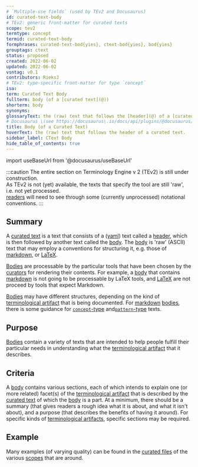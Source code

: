 ```yaml
---
# `Multiple-use fields` (used by TEv2 and Docusaurus)
id: curated-text-body
# TEv2: generic front-matter for curated texts
scope: tev2
termtype: concept
termid: curated-text-body
formphrases: curated-text-bod{yies}, ctext-bod{yies}, bod{yies}
grouptags: ctext
status: proposed
created: 2022-06-02
updated: 2022-06-02
vsntag: v0.1
contributors: RieksJ
# TEv2: type-specific front-matter for type `concept`
isa:
term: Curated Text Body
fullterm: body (of a [curated text](@))
shorterm: body
synonyms:
glossaryText: the (raw) text that follows the [header](@) of a [curated text](@)
# Docusaurus \(see https://docusaurus\.io/docs/api/plugins/@docusaurus/plugin-content-docs#markdown-front-matter\):
title: Body (of a Curated Text)
hoverText: the (raw) text that follows the header of a curated text.
sidebar_label: CText Body
hide_table_of_contents: true
---
```


import useBaseUrl from '@docusaurus/useBaseUrl'

:::caution
The entire section on Terminology Engine v 2 (TEv2) is still under construction.<br/>
As TEv2 is not (yet) available, the texts that specify the tool are still 'raw', i.e. not yet processed.<br/>[readers](@) will need to see through some (currently unprocessed) notational conventions.
:::

## Summary

A [curated text](@) is a text that consists of a ([yaml](https://yaml.org/spec/1.2.2/)) text called a [header](@), which is then followed by another text called the [body](@). The [body](@) is 'raw' (ASCII) text that may employ a conventions for structuring it, e.g. those of [markdown](https://www.markdownguide.org/basic-syntax/), or [LaTeX](https://www.latex-project.org/help/documentation/usrguide.pdf).

[Bodies](@) are processable by the particular tools that have been chosen by the [curators](@) for rendering their contents. For example, a [body](@) that contains [markdown](https://www.markdownguide.org/basic-syntax/) is not going to be processable by LaTeX tools, and [LaTeX](https://www.latex-project.org/help/documentation/usrguide.pdf) are not proceed by tools that expect Markdown.

[Bodies](@) may have different structures, depending on the kind of [terminological artifact](@) that is being documented. For [markdown](https://www.markdownguide.org/basic-syntax/) [bodies](@), there is some guidance for [`concept`-type](ctext-concept#header) and[`pattern`-type](ctext-pattern#header) texts.

## Purpose

[Bodies](@) contain a variety of texts that are intended to help people fulfill their particular needs in understanding what the [terminological artifact](@) that it describes.

## Criteria

A [body](@) contains various sections, each of which intends to explain one (or more related) facet(s) of the [terminological artifact](@) that is described by the [curated text](@) of which the [body](@) is a part. At a minimum, there should be a summary (that gives readers a rough idea what it is about, and what it isn't about), and a purpose (that describes the benefits of having it around). For specific kinds of [terminological artifacts](@), specific sections may be required.

## Example

Many examples (of varying quality) can be found in the [curated files](@) of the various [scopes](@) that are around.